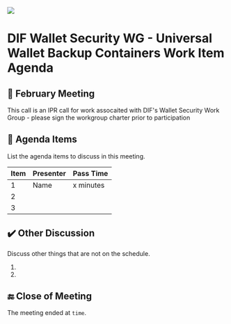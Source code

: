![](https://i.imgur.com/KKoEBBx.png) 
# DIF Wallet Security WG - Universal Wallet Backup Containers Work Item Agenda


## :triangular_flag_on_post: February Meeting

This call is an IPR call for work assocaited with DIF's Wallet Security Work Group - please sign the workgroup charter prior to participation 


## 💬 Agenda Items

List the agenda items to discuss in this meeting.

| **Item** 	| **Presenter** 	| **Pass Time** |
|----------	|-----------------	|--------------	|
| 1        	| Name            	| x minutes   	|
| 2        	|                 	|              	|
| 3        	|                 	|              	|


## :heavy_check_mark: Other Discussion

Discuss other things that are not on the schedule.


1. 
2. 


## :end: Close of Meeting

The meeting ended at `time`.
